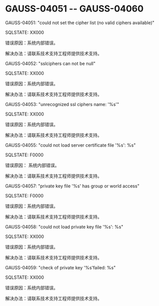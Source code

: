# GAUSS-04051 -- GAUSS-04060<a name="ZH-CN_TOPIC_0302073102"></a>

GAUSS-04051: "could not set the cipher list \(no valid ciphers available\)"

SQLSTATE: XX000

错误原因：系统内部错误。

解决办法：请联系技术支持工程师提供技术支持。

GAUSS-04052: "sslciphers can not be null"

SQLSTATE: XX000

错误原因：系统内部错误。

解决办法：请联系技术支持工程师提供技术支持。

GAUSS-04053: "unrecognized ssl ciphers name: '%s'"

SQLSTATE: XX000

错误原因：系统内部错误。

解决办法：请联系技术支持工程师提供技术支持。

GAUSS-04055: "could not load server certificate file '%s': %s"

SQLSTATE: F0000

错误原因： 系统内部错误。

解决办法：请联系技术支持工程师提供技术支持。

GAUSS-04057: "private key file '%s' has group or world access"

SQLSTATE: F0000

错误原因：系统内部错误。

解决办法：请联系技术支持工程师提供技术支持。

GAUSS-04058: "could not load private key file '%s': %s"

SQLSTATE: XX000

错误原因：系统内部错误。

解决办法：请联系技术支持工程师提供技术支持。

GAUSS-04059: "check of private key '%s'failed: %s"

SQLSTATE: XX000

错误原因：系统内部错误。

解决办法：请联系技术支持工程师提供技术支持。

